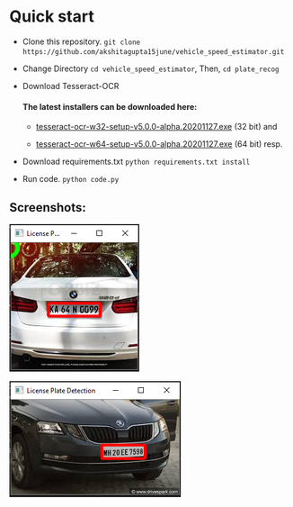 # Quick start
- Clone this repository.
`git clone https://github.com/akshitagupta15june/vehicle_speed_estimator.git`
- Change Directory
`cd vehicle_speed_estimator`, Then, `cd plate_recog`
- Download Tesseract-OCR

  #### The latest installers can be downloaded here:

  - [tesseract-ocr-w32-setup-v5.0.0-alpha.20201127.exe](tesseract-ocr-w32-setup-v5.0.0-alpha.20201127.exe) (32 bit) and

  - [tesseract-ocr-w64-setup-v5.0.0-alpha.20201127.exe](tesseract-ocr-w64-setup-v5.0.0-alpha.20201127.exe) (64 bit) resp.

- Download requirements.txt
`python requirements.txt install`

- Run code.
`python code.py`

## Screenshots:

![1](Output_image/Capture.jpg)


![2](Output_image/Capture2.jpg)
